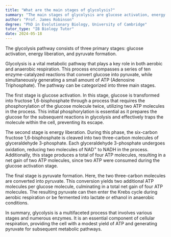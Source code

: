 ```yaml
---
title: "What are the main stages of glycolysis?"
summary: "The main stages of glycolysis are glucose activation, energy liberation, and pyruvate formation."
author: "Prof. James Robinson"
degree: "PhD in Evolutionary Biology, University of Cambridge"
tutor_type: "IB Biology Tutor"
date: 2024-05-18
---
```


The glycolysis pathway consists of three primary stages: glucose activation, energy liberation, and pyruvate formation.

Glycolysis is a vital metabolic pathway that plays a key role in both aerobic and anaerobic respiration. This process encompasses a series of ten enzyme-catalyzed reactions that convert glucose into pyruvate, while simultaneously generating a small amount of ATP (Adenosine Triphosphate). The pathway can be categorized into three main stages.

The first stage is glucose activation. In this stage, glucose is transformed into fructose 1,6-bisphosphate through a process that requires the phosphorylation of the glucose molecule twice, utilizing two ATP molecules in the process. This initial phosphorylation is essential as it prepares the glucose for the subsequent reactions in glycolysis and effectively traps the molecule within the cell, preventing its escape.

The second stage is energy liberation. During this phase, the six-carbon fructose 1,6-bisphosphate is cleaved into two three-carbon molecules of glyceraldehyde 3-phosphate. Each glyceraldehyde 3-phosphate undergoes oxidation, reducing two molecules of NAD$^+$ to NADH in the process. Additionally, this stage produces a total of four ATP molecules, resulting in a net gain of two ATP molecules, since two ATP were consumed during the glucose activation stage.

The final stage is pyruvate formation. Here, the two three-carbon molecules are converted into pyruvate. This conversion yields two additional ATP molecules per glucose molecule, culminating in a total net gain of four ATP molecules. The resulting pyruvate can then enter the Krebs cycle during aerobic respiration or be fermented into lactate or ethanol in anaerobic conditions.

In summary, glycolysis is a multifaceted process that involves various stages and numerous enzymes. It is an essential component of cellular respiration, providing the cell with a modest yield of ATP and generating pyruvate for subsequent metabolic pathways.
    
